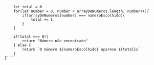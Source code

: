 ```function contaOcorrencias(arrayDeNumeros, numeroEscolhido) {
    let total = 0
    for(let number = 0; number < arrayDeNumeros.length; number++){
        if(arrayDeNumeros[number] === numeroEscolhido){
            total += 1
        }
    }

    if(total === 0){
        return "Número não encontrado"
    } else {
        return `O número ${numeroEscolhido} aparece ${total}x`
    }
}```
